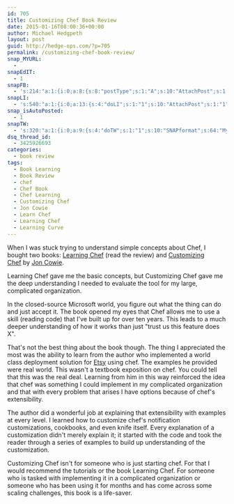 ```yaml
---
id: 705
title: Customizing Chef Book Review
date: 2015-01-16T08:00:36+00:00
author: Michael Hedgpeth
layout: post
guid: http://hedge-ops.com/?p=705
permalink: /customizing-chef-book-review/
snap_MYURL:
  - 
snapEdIT:
  - 1
snapFB:
  - 's:214:"a:1:{i:0;a:8:{s:8:"postType";s:1:"A";s:10:"AttachPost";s:1:"2";s:10:"SNAPformat";s:16:"%TITLE% - %SURL%";s:9:"isAutoImg";s:1:"A";s:8:"imgToUse";s:0:"";s:9:"isAutoURL";s:1:"A";s:8:"urlToUse";s:0:"";s:4:"doFB";i:0;}}";'
snapLI:
  - 's:540:"a:1:{i:0;a:13:{s:4:"doLI";s:1:"1";s:10:"AttachPost";s:1:"1";s:10:"SNAPformat";s:41:"New post has been published on %SITENAME%";s:11:"SNAPformatT";s:18:"New Post - %TITLE%";s:9:"isAutoImg";s:1:"A";s:8:"imgToUse";s:0:"";s:9:"isAutoURL";s:1:"A";s:8:"urlToUse";s:0:"";s:11:"isPrePosted";s:1:"1";s:8:"isPosted";s:1:"1";s:4:"pgID";s:19:"5961854523805880320";s:7:"postURL";s:124:"https://www.linkedin.com/updates?discuss=&amp;scope=16659297&amp;stype=M&amp;topic=5961854523805880320&amp;type=U&amp;a=rnE4";s:5:"pDate";s:19:"2015-01-16 14:01:24";}}";'
snap_isAutoPosted:
  - 1
snapTW:
  - 's:320:"a:1:{i:0;a:9:{s:4:"doTW";s:1:"1";s:10:"SNAPformat";s:64:"My review of Customizing Chef by @jonlives - really great %SURL%";s:8:"attchImg";s:1:"1";s:9:"isAutoImg";s:1:"A";s:8:"imgToUse";s:0:"";s:11:"isPrePosted";s:1:"1";s:8:"isPosted";s:1:"1";s:4:"pgID";s:18:"556088844357873665";s:5:"pDate";s:19:"2015-01-16 14:01:26";}}";'
dsq_thread_id:
  - 3425926693
categories:
  - book review
tags:
  - Book Learning
  - Book Review
  - chef
  - Chef Book
  - Chef Learning
  - Customizing Chef
  - Jon Cowie
  - Learn Chef
  - Learning Chef
  - Learning Curve
---
```

When I was stuck trying to understand simple concepts about Chef, I bought two books: [Learning Chef](http://amzn.to/1wHMEZb) (read the review) and [Customizing Chef](http://amzn.to/1Ajtt8G) by [Jon Cowie](http://jonliv.es/).

Learning Chef gave me the basic concepts, but Customizing Chef gave me the deep understanding I needed to evaluate the tool for my large, complicated organization.

In the closed-source Microsoft world, you figure out what the thing can do and just accept it. The book opened my eyes that Chef allows me to use a skill (reading code) that I've built up for over ten years. This leads to a much deeper understanding of how it works than just "trust us this feature does X".

<!--more-->

That's not the best thing about the book though. The thing I appreciated the most was the ability to learn from the author who implemented a world class deployment solution for [Etsy](https://codeascraft.com/) using chef. The examples he provided were real world. This wasn't a textbook exposition on chef. You could tell that this was the real deal. Learning from him in this way reinforced the idea that chef was something I could implement in my complicated organization and that with every problem that arises I have options because of chef's extensibility.

The author did a wonderful job at explaining that extensibility with examples at every level. I learned how to customize chef's notification customizations, cookbooks, and even knife itself. Every explanation of a customization didn't merely explain it; it started with the code and took the reader through a series of examples to build up understanding of the customization.

Customizing Chef isn't for someone who is just starting chef. For that I would recommend the tutorials or the book Learning Chef. For someone who is tasked with implementing it in a complicated organization or someone who has been using it for months and has come across some scaling challenges, this book is a life-saver.